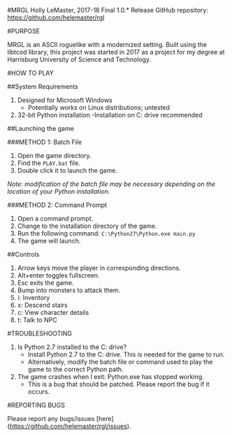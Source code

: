 #MRGL
Holly LeMaster, 2017-18
Final 1.0.* Release
GitHub repository: https://github.com/helemaster/rgl

#PURPOSE

MRGL is an ASCII roguelike with a modernized setting. Built using the libtcod library, this project was started in 2017 as a project for my degree at Harrisburg University of Science and Technology. 

#HOW TO PLAY

##System Requirements

1. Designed for Microsoft Windows
   - Potentially works on Linux distributions; untested
2. 32-bit Python installation
   -Installation on C: drive recommended

##Launching the game

###METHOD 1: Batch File 

1. Open the game directory.
2. Find the `PLAY.bat` file.
3. Double click it to launch the game.

*Note: modification of the batch file may be necessary depending on the location of your Python installation.*

###METHOD 2: Command Prompt

1. Open a command prompt.
2. Change to the installation directory of the game.
3. Run the following command: `C:\Python27\Python.exe main.py`
4. The game will launch.

##Controls

1. Arrow keys move the player in corresponding directions.
2. Alt+enter toggles fullscreen.
3. Esc exits the game.
4. Bump into monsters to attack them.
5. i: Inventory
6. x: Descend stairs
7. c: View character details
8. t: Talk to NPC

#TROUBLESHOOTING

1. Is Python 2.7 installed to the C: drive?
   - Install Python 2.7 to the C: drive. This is needed for the game to run.
   - Alternatively, modify the batch file or command used to play the game to the correct Python path.
2. The game crashes when I exit: Python.exe has stopped working.
   - This is a bug that should be patched. Please report the bug if it occurs.
	
#REPORTING BUGS

Please report any bugs/issues [here] (https://github.com/helemaster/rgl/issues).

